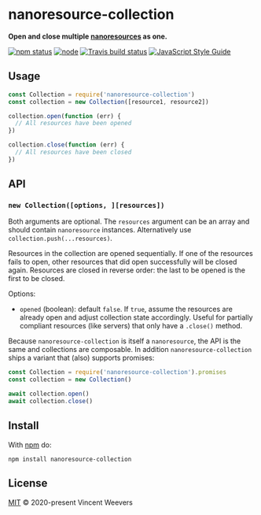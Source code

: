 # nanoresource-collection

**Open and close multiple [nanoresources](https://github.com/mafintosh/nanoresource) as one.**

[![npm status](http://img.shields.io/npm/v/nanoresource-collection.svg)](https://www.npmjs.org/package/nanoresource-collection)
[![node](https://img.shields.io/node/v/nanoresource-collection.svg)](https://www.npmjs.org/package/nanoresource-collection)
[![Travis build status](https://img.shields.io/travis/com/vweevers/nanoresource-collection.svg?label=travis)](http://travis-ci.com/vweevers/nanoresource-collection)
[![JavaScript Style Guide](https://img.shields.io/badge/code_style-standard-brightgreen.svg)](https://standardjs.com)

## Usage

```js
const Collection = require('nanoresource-collection')
const collection = new Collection([resource1, resource2])

collection.open(function (err) {
  // All resources have been opened
})

collection.close(function (err) {
  // All resources have been closed
})
```

## API

### `new Collection([options, ][resources])`

Both arguments are optional. The `resources` argument can be an array and should contain `nanoresource` instances. Alternatively use `collection.push(...resources)`.

Resources in the collection are opened sequentially. If one of the resources fails to open, other resources that did open successfully will be closed again. Resources are closed in reverse order: the last to be opened is the first to be closed.

Options:

- `opened` (boolean): default `false`. If `true`, assume the resources are already open and adjust collection state accordingly. Useful for partially compliant resources (like servers) that only have a `.close()` method.

Because `nanoresource-collection` is itself a `nanoresource`, the API is the same and collections are composable. In addition `nanoresource-collection` ships a variant that (also) supports promises:

```js
const Collection = require('nanoresource-collection').promises
const collection = new Collection()

await collection.open()
await collection.close()
```

## Install

With [npm](https://npmjs.org) do:

```
npm install nanoresource-collection
```

## License

[MIT](LICENSE.md) © 2020-present Vincent Weevers
